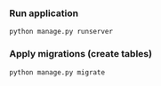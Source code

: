 ### Run application
    python manage.py runserver

### Apply migrations (create tables)
    python manage.py migrate